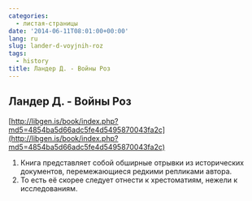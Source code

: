 ```yaml
---
categories:
  - листая-страницы
date: '2014-06-11T08:01:00+00:00'
lang: ru
slug: lander-d-voyjnih-roz
tags:
  - history
title: Ландер Д. - Войны Роз
---
```





## Ландер Д. - Войны Роз

[http://libgen.is/book/index.php?md5=4854ba5d66adc5fe4d5495870043fa2c](http://libgen.is/book/index.php?md5=4854ba5d66adc5fe4d5495870043fa2c)  

1.  Книга представляет собой обширные отрывки из исторических документов, перемежающиеся редкими репликами автора.
2.  То есть её скорее следует отнести к хрестоматиям, нежели к исследованиям.
